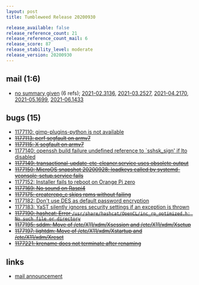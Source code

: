 ```yaml
---
layout: post
title: Tumbleweed Release 20200930

release_available: false
release_reference_count: 21
release_reference_count_mail: 6
release_score: 87
release_stability_level: moderate
release_version: 20200930
---
```


## mail (1:6)

- [no summary given](https://lists.opensuse.org/archives/list/factory@lists.opensuse.org/thread/RPBCNOEP3QP4V244HWPHTGI2PFJLDHFW) (6 refs); [2021-02.3136](https://lists.opensuse.org/archives/list/factory@lists.opensuse.org/thread/RPBCNOEP3QP4V244HWPHTGI2PFJLDHFW), [2021-03.2527](https://lists.opensuse.org/archives/list/factory@lists.opensuse.org/thread/RPBCNOEP3QP4V244HWPHTGI2PFJLDHFW), [2021-04.2170](https://lists.opensuse.org/archives/list/factory@lists.opensuse.org/thread/RPBCNOEP3QP4V244HWPHTGI2PFJLDHFW), [2021-05.1699](https://lists.opensuse.org/archives/list/factory@lists.opensuse.org/thread/RPBCNOEP3QP4V244HWPHTGI2PFJLDHFW), [2021-06.1433](https://lists.opensuse.org/archives/list/factory@lists.opensuse.org/thread/RPBCNOEP3QP4V244HWPHTGI2PFJLDHFW)

## bugs (15)

<!--more-->

- [1177110: gimp-plugins-python is not available](https://bugzilla.opensuse.org/show_bug.cgi?id=1177110)
- ~~[1177113: perf segfault on armv7](https://bugzilla.opensuse.org/show_bug.cgi?id=1177113)~~
- ~~[1177115: X segfault on armv7](https://bugzilla.opensuse.org/show_bug.cgi?id=1177115)~~
- [1177140: openssh build failure undefined reference to `sshsk_sign' if lto disabled](https://bugzilla.opensuse.org/show_bug.cgi?id=1177140)
- ~~[1177149: transactional-update-etc-cleaner.service uses obsolete output](https://bugzilla.opensuse.org/show_bug.cgi?id=1177149)~~
- ~~[1177150: MicroOS snapshot 20200928: loadkeys called by systemd-vconsole-setup.service fails](https://bugzilla.opensuse.org/show_bug.cgi?id=1177150)~~
- [1177152: Installer fails to reboot on Orange Pi zero](https://bugzilla.opensuse.org/show_bug.cgi?id=1177152)
- ~~[1177169: No sound on Raspi4](https://bugzilla.opensuse.org/show_bug.cgi?id=1177169)~~
- ~~[1177175: createrepo_c skips rpms without failing](https://bugzilla.opensuse.org/show_bug.cgi?id=1177175)~~
- [1177182: Don't use DES as default password encryption](https://bugzilla.opensuse.org/show_bug.cgi?id=1177182)
- [1177183: YaST silently ignores security settings if an exception is thrown](https://bugzilla.opensuse.org/show_bug.cgi?id=1177183)
- ~~[1177190: hashcat: Error `/usr/share/hashcat/OpenCL/inc_rp_optimized.h: No such file or directory`](https://bugzilla.opensuse.org/show_bug.cgi?id=1177190)~~
- ~~[1177195: sddm: Move of /etc/X11/xdm/Xsession and /etc/X11/xdm/Xsetup](https://bugzilla.opensuse.org/show_bug.cgi?id=1177195)~~
- ~~[1177197: lightdm: Move of /etc/X11/xdm/Xstartup and /etc/X11/xdm/Xreset](https://bugzilla.opensuse.org/show_bug.cgi?id=1177197)~~
- ~~[1177221: krename does not terminate after renaming](https://bugzilla.opensuse.org/show_bug.cgi?id=1177221)~~



## links

- [mail announcement](https://lists.opensuse.org/archives/list/factory@lists.opensuse.org/thread/RPBCNOEP3QP4V244HWPHTGI2PFJLDHFW)
